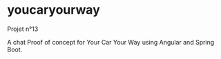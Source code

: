 # youcaryourway
Projet n°13

A chat Proof of concept for Your Car Your Way using Angular and Spring Boot.